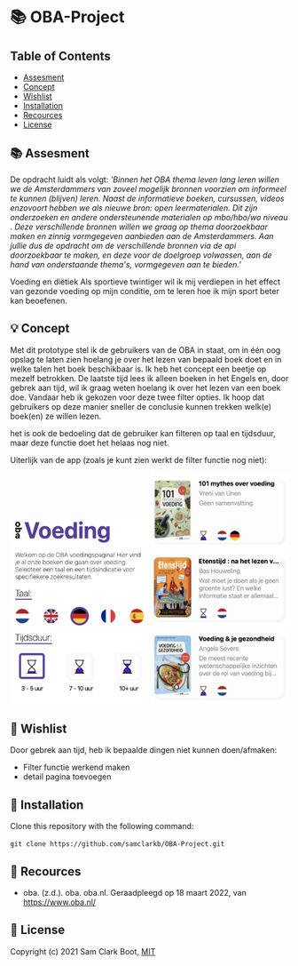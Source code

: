 # :books: OBA-Project 

## Table of Contents 
* [Assesment](https://github.com/samclarkb/OBA-Project#books-assessment)
* [Concept](https://github.com/samclarkb/OBA-Project#bulb-concept)
* [Wishlist](https://github.com/samclarkb/OBA-Projectp#memo-wishlist)
* [Installation](https://github.com/samclarkb/OBA-Project#wrench-installation)
* [Recources](https://github.com/samclarkb/OBA-Project#mag_right-recources)
* [License](https://github.com/samclarkb/OBA-Project#bookmark-license)

## :books: Assesment 
De opdracht luidt als volgt: *'Binnen het OBA thema leven lang leren willen we de Amsterdammers van zoveel mogelijk bronnen voorzien om informeel te kunnen (blijven) leren. Naast de informatieve boeken, cursussen, videos enzovoort hebben we als nieuwe bron: open leermaterialen. Dit zijn onderzoeken en andere ondersteunende materialen op mbo/hbo/wo niveau . Deze verschillende bronnen willen we graag op thema doorzoekbaar maken en zinnig vormgegeven aanbieden aan de Amsterdammers. Aan jullie dus de opdracht om de verschillende bronnen via de api doorzoekbaar te maken, en deze voor de doelgroep volwassen, aan de hand van onderstaande thema's, vormgegeven aan te bieden.'*

Voeding en diëtiek
Als sportieve twintiger wil ik mij verdiepen in het effect van gezonde voeding op mijn conditie, om te leren hoe ik mijn sport beter kan beoefenen.

## :bulb: Concept
Met dit prototype stel ik de gebruikers van de OBA in staat, om in één oog opslag te laten zien hoelang je over het lezen van bepaald boek doet en in welke talen het boek beschikbaar is. Ik heb het concept een beetje op mezelf betrokken. De laatste tijd lees ik alleen boeken in het Engels en, door gebrek aan tijd, wil ik graag weten hoelang ik over het lezen van een boek doe. Vandaar heb ik gekozen voor deze twee filter opties. Ik hoop dat gebruikers op deze manier sneller de conclusie kunnen trekken welk(e) boek(en) ze willen lezen.

het is ook de bedoeling dat de gebruiker kan filteren op taal en tijdsduur, maar deze functie doet het helaas nog niet.

Uiterlijk van de app (zoals je kunt zien werkt de filter functie nog niet): 

<img src="https://github.com/samclarkb/OBA-Project/blob/main/static/images/filter.png" width="250">
<img src="https://github.com/samclarkb/OBA-Project/blob/main/static/images/resultaten.png" width="250"> 

## :memo: Wishlist
Door gebrek aan tijd, heb ik bepaalde dingen niet kunnen doen/afmaken:
* Filter functie werkend maken
* detail pagina toevoegen

## :wrench: Installation

Clone this repository with the following command:

`git clone https://github.com/samclarkb/OBA-Project.git`

## :mag_right: Recources 
- oba. (z.d.). oba. oba.nl. Geraadpleegd op 18 maart 2022, van https://www.oba.nl/

## :bookmark: License 
Copyright (c) 2021 Sam Clark Boot, [MIT](https://github.com/samclarkb/OBA-Project/blob/main/LICENSE)
